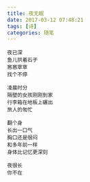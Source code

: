 ```yaml
---
title: 夜无眠
date: 2017-03-12 07:48:21
tags: [诗]
categories: 随笔
---
```


    夜已深
    鱼儿拱着石子
    窸窸窣窣
    找个不停

    凌晨时分    
    隔壁的女孩刚刚到家
    行李箱在地板上碾出
    旅人的匆忙
<!-- more -->

    翻个身
    长出一口气
    胸口还是很闷
    和多年前一样
    身体比记忆更深刻

    夜很长
    你不在    

